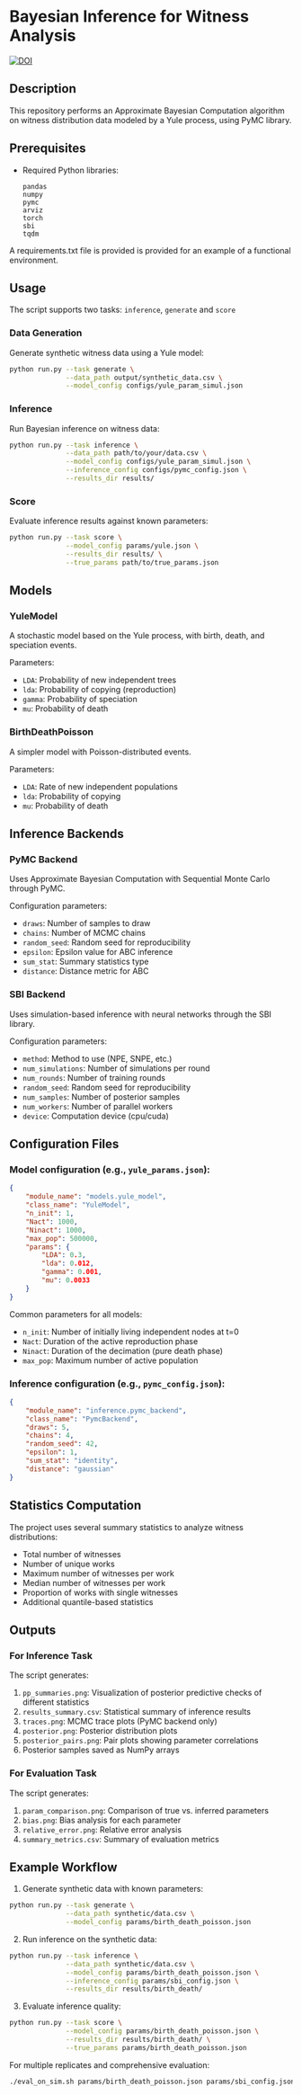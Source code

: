 # Bayesian Inference for Witness Analysis
[![DOI](https://zenodo.org/badge/900725844.svg)](https://doi.org/10.5281/zenodo.15350477)

## Description
This repository performs an Approximate Bayesian Computation algorithm on witness distribution data modeled by a Yule process, using PyMC library. 

## Prerequisites
- Required Python libraries:
  ```
  pandas
  numpy
  pymc
  arviz
  torch
  sbi
  tqdm
  ```

A requirements.txt file is provided is provided for an example of a functional environment.

## Usage


The script supports two tasks: `inference`, `generate` and `score`

### Data Generation

Generate synthetic witness data using a Yule model:

```bash
python run.py --task generate \
              --data_path output/synthetic_data.csv \
              --model_config configs/yule_param_simul.json
```

### Inference

Run Bayesian inference on witness data:

```bash
python run.py --task inference \
              --data_path path/to/your/data.csv \
              --model_config configs/yule_param_simul.json \
              --inference_config configs/pymc_config.json \
              --results_dir results/
```

### Score

Evaluate inference results against known parameters:

```bash
python run.py --task score \
              --model_config params/yule.json \
              --results_dir results/ \
              --true_params path/to/true_params.json
```

## Models

### YuleModel
A stochastic model based on the Yule process, with birth, death, and speciation events.

Parameters:
- `LDA`: Probability of new independent trees
- `lda`: Probability of copying (reproduction)
- `gamma`: Probability of speciation
- `mu`: Probability of death

### BirthDeathPoisson
A simpler model with Poisson-distributed events.

Parameters:
- `LDA`: Rate of new independent populations
- `lda`: Probability of copying
- `mu`: Probability of death

## Inference Backends

### PyMC Backend
Uses Approximate Bayesian Computation with Sequential Monte Carlo through PyMC.

Configuration parameters:
- `draws`: Number of samples to draw
- `chains`: Number of MCMC chains
- `random_seed`: Random seed for reproducibility
- `epsilon`: Epsilon value for ABC inference
- `sum_stat`: Summary statistics type
- `distance`: Distance metric for ABC

### SBI Backend
Uses simulation-based inference with neural networks through the SBI library.

Configuration parameters:
- `method`: Method to use (NPE, SNPE, etc.)
- `num_simulations`: Number of simulations per round
- `num_rounds`: Number of training rounds
- `random_seed`: Random seed for reproducibility
- `num_samples`: Number of posterior samples
- `num_workers`: Number of parallel workers
- `device`: Computation device (cpu/cuda)

## Configuration Files

### Model configuration (e.g., `yule_params.json`):
```json
{
    "module_name": "models.yule_model",
    "class_name": "YuleModel",
    "n_init": 1,
    "Nact": 1000,
    "Ninact": 1000,
    "max_pop": 500000,
    "params": {
        "LDA": 0.3,
        "lda": 0.012,
        "gamma": 0.001,
        "mu": 0.0033
    }
}
```

Common parameters for all models:
- `n_init`: Number of initially living independent nodes at t=0
- `Nact`: Duration of the active reproduction phase
- `Ninact`: Duration of the decimation (pure death phase)
- `max_pop`: Maximum number of active population

### Inference configuration (e.g., `pymc_config.json`):
```json
{
    "module_name": "inference.pymc_backend",
    "class_name": "PymcBackend",
    "draws": 5,
    "chains": 4,
    "random_seed": 42,
    "epsilon": 1,
    "sum_stat": "identity",
    "distance": "gaussian"
}
```

## Statistics Computation

The project uses several summary statistics to analyze witness distributions:
- Total number of witnesses
- Number of unique works
- Maximum number of witnesses per work
- Median number of witnesses per work
- Proportion of works with single witnesses
- Additional quantile-based statistics

## Outputs

### For Inference Task
The script generates:
1. `pp_summaries.png`: Visualization of posterior predictive checks of different statistics
2. `results_summary.csv`: Statistical summary of inference results
3. `traces.png`: MCMC trace plots (PyMC backend only)
4. `posterior.png`: Posterior distribution plots
5. `posterior_pairs.png`: Pair plots showing parameter correlations
6. Posterior samples saved as NumPy arrays

### For Evaluation Task
The script generates:
1. `param_comparison.png`: Comparison of true vs. inferred parameters
2. `bias.png`: Bias analysis for each parameter
3. `relative_error.png`: Relative error analysis
4. `summary_metrics.csv`: Summary of evaluation metrics

## Example Workflow

1. Generate synthetic data with known parameters:
```bash
python run.py --task generate \
              --data_path synthetic/data.csv \
              --model_config params/birth_death_poisson.json
```

2. Run inference on the synthetic data:
```bash
python run.py --task inference \
              --data_path synthetic/data.csv \
              --model_config params/birth_death_poisson.json \
              --inference_config params/sbi_config.json \
              --results_dir results/birth_death/
```

3. Evaluate inference quality:
```bash
python run.py --task score \
              --model_config params/birth_death_poisson.json \
              --results_dir results/birth_death/ \
              --true_params params/birth_death_poisson.json
```

For multiple replicates and comprehensive evaluation:
```bash
./eval_on_sim.sh params/birth_death_poisson.json params/sbi_config.json results/evaluation/ 10
```
